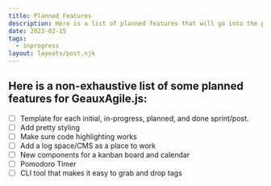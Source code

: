 ```yaml
---
title: Planned Features
description: Here is a list of planned features that will go into the pipeline
date: 2023-02-15
tags:
  - inprogress
layout: layouts/post.njk
---
```


## Here is a non-exhaustive list of some planned features for GeauxAgile.js:

- [ ] Template for each initial, in-progress, planned, and done sprint/post.
- [ ] Add pretty styling
- [ ] Make sure code highlighting works
- [ ] Add a log space/CMS as a place to work
- [ ] New components for a kanban board and calendar
- [ ] Pomodoro Timer
- [ ] CLI tool that makes it easy to grab and drop tags